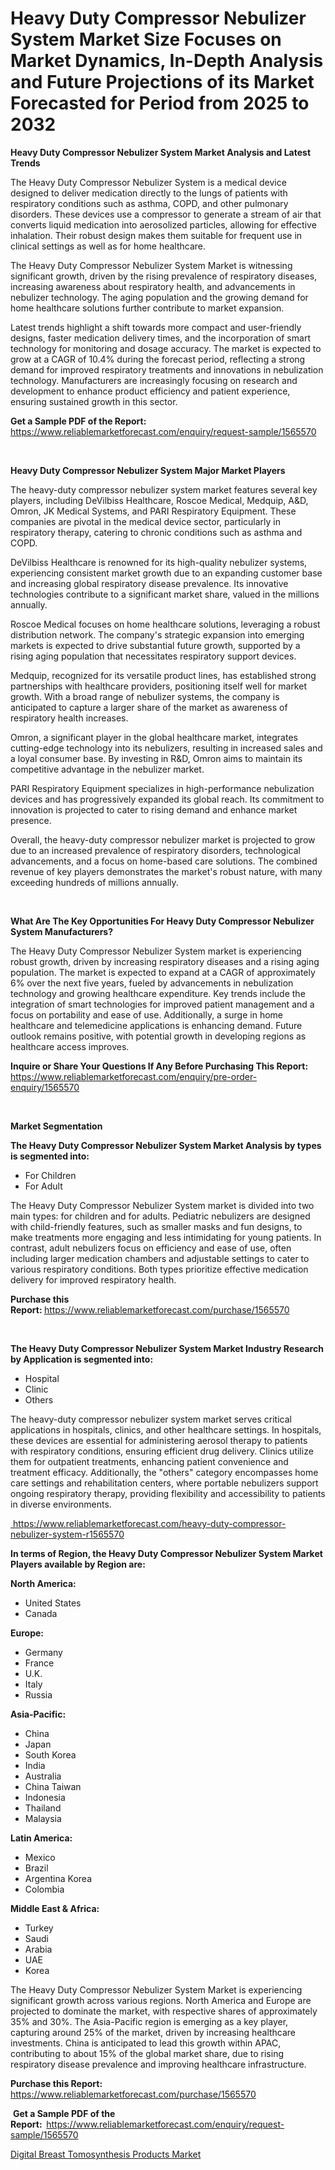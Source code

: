 <p><h1>Heavy Duty Compressor Nebulizer System Market Size Focuses on Market Dynamics, In-Depth Analysis and Future Projections of its Market Forecasted for Period from 2025 to 2032</h1></p><p><strong>Heavy Duty Compressor Nebulizer System Market Analysis and Latest Trends</strong></p>
<p><p>The Heavy Duty Compressor Nebulizer System is a medical device designed to deliver medication directly to the lungs of patients with respiratory conditions such as asthma, COPD, and other pulmonary disorders. These devices use a compressor to generate a stream of air that converts liquid medication into aerosolized particles, allowing for effective inhalation. Their robust design makes them suitable for frequent use in clinical settings as well as for home healthcare.</p><p>The Heavy Duty Compressor Nebulizer System Market is witnessing significant growth, driven by the rising prevalence of respiratory diseases, increasing awareness about respiratory health, and advancements in nebulizer technology. The aging population and the growing demand for home healthcare solutions further contribute to market expansion. </p><p>Latest trends highlight a shift towards more compact and user-friendly designs, faster medication delivery times, and the incorporation of smart technology for monitoring and dosage accuracy. The market is expected to grow at a CAGR of 10.4% during the forecast period, reflecting a strong demand for improved respiratory treatments and innovations in nebulization technology. Manufacturers are increasingly focusing on research and development to enhance product efficiency and patient experience, ensuring sustained growth in this sector.</p></p>
<p><strong>Get a Sample PDF of the Report:&nbsp;</strong> <a href="https://www.reliablemarketforecast.com/enquiry/request-sample/1565570?utm_campaign=2310&utm_medium=2&utm_source=Github&utm_content=ia&utm_term=03032025&utm_id=heavy-duty-compressor-nebulizer-system">https://www.reliablemarketforecast.com/enquiry/request-sample/1565570</a></p>
<p>&nbsp;</p>
<p><strong>Heavy Duty Compressor Nebulizer System Major Market Players</strong></p>
<p><p>The heavy-duty compressor nebulizer system market features several key players, including DeVilbiss Healthcare, Roscoe Medical, Medquip, A&D, Omron, JK Medical Systems, and PARI Respiratory Equipment. These companies are pivotal in the medical device sector, particularly in respiratory therapy, catering to chronic conditions such as asthma and COPD.</p><p>DeVilbiss Healthcare is renowned for its high-quality nebulizer systems, experiencing consistent market growth due to an expanding customer base and increasing global respiratory disease prevalence. Its innovative technologies contribute to a significant market share, valued in the millions annually.</p><p>Roscoe Medical focuses on home healthcare solutions, leveraging a robust distribution network. The company's strategic expansion into emerging markets is expected to drive substantial future growth, supported by a rising aging population that necessitates respiratory support devices.</p><p>Medquip, recognized for its versatile product lines, has established strong partnerships with healthcare providers, positioning itself well for market growth. With a broad range of nebulizer systems, the company is anticipated to capture a larger share of the market as awareness of respiratory health increases.</p><p>Omron, a significant player in the global healthcare market, integrates cutting-edge technology into its nebulizers, resulting in increased sales and a loyal consumer base. By investing in R&D, Omron aims to maintain its competitive advantage in the nebulizer market.</p><p>PARI Respiratory Equipment specializes in high-performance nebulization devices and has progressively expanded its global reach. Its commitment to innovation is projected to cater to rising demand and enhance market presence.</p><p>Overall, the heavy-duty compressor nebulizer market is projected to grow due to an increased prevalence of respiratory disorders, technological advancements, and a focus on home-based care solutions. The combined revenue of key players demonstrates the market's robust nature, with many exceeding hundreds of millions annually.</p></p>
<p>&nbsp;</p>
<p><strong>What Are The Key Opportunities For Heavy Duty Compressor Nebulizer System Manufacturers?</strong></p>
<p><p>The Heavy Duty Compressor Nebulizer System market is experiencing robust growth, driven by increasing respiratory diseases and a rising aging population. The market is expected to expand at a CAGR of approximately 6% over the next five years, fueled by advancements in nebulization technology and growing healthcare expenditure. Key trends include the integration of smart technologies for improved patient management and a focus on portability and ease of use. Additionally, a surge in home healthcare and telemedicine applications is enhancing demand. Future outlook remains positive, with potential growth in developing regions as healthcare access improves.</p></p>
<p><strong>Inquire or Share Your Questions If Any Before Purchasing This Report:</strong> <a href="https://www.reliablemarketforecast.com/enquiry/pre-order-enquiry/1565570?utm_campaign=2310&utm_medium=2&utm_source=Github&utm_content=ia&utm_term=03032025&utm_id=heavy-duty-compressor-nebulizer-system">https://www.reliablemarketforecast.com/enquiry/pre-order-enquiry/1565570</a></p>
<p>&nbsp;</p>
<p><strong>Market Segmentation</strong></p>
<p><strong>The Heavy Duty Compressor Nebulizer System Market Analysis by types is segmented into:</strong></p>
<p><ul><li>For Children</li><li>For Adult</li></ul></p>
<p><p>The Heavy Duty Compressor Nebulizer System market is divided into two main types: for children and for adults. Pediatric nebulizers are designed with child-friendly features, such as smaller masks and fun designs, to make treatments more engaging and less intimidating for young patients. In contrast, adult nebulizers focus on efficiency and ease of use, often including larger medication chambers and adjustable settings to cater to various respiratory conditions. Both types prioritize effective medication delivery for improved respiratory health.</p></p>
<p><strong>Purchase this Report:&nbsp;</strong><a href="https://www.reliablemarketforecast.com/purchase/1565570?utm_campaign=2310&utm_medium=2&utm_source=Github&utm_content=ia&utm_term=03032025&utm_id=heavy-duty-compressor-nebulizer-system">https://www.reliablemarketforecast.com/purchase/1565570</a></p>
<p>&nbsp;</p>
<p><strong>The Heavy Duty Compressor Nebulizer System Market Industry Research by Application is segmented into:</strong></p>
<p><ul><li>Hospital</li><li>Clinic</li><li>Others</li></ul></p>
<p><p>The heavy-duty compressor nebulizer system market serves critical applications in hospitals, clinics, and other healthcare settings. In hospitals, these devices are essential for administering aerosol therapy to patients with respiratory conditions, ensuring efficient drug delivery. Clinics utilize them for outpatient treatments, enhancing patient convenience and treatment efficacy. Additionally, the "others" category encompasses home care settings and rehabilitation centers, where portable nebulizers support ongoing respiratory therapy, providing flexibility and accessibility to patients in diverse environments.</p></p>
<p><a href="https://www.reliablemarketforecast.com/heavy-duty-compressor-nebulizer-system-r1565570?utm_campaign=2310&utm_medium=2&utm_source=Github&utm_content=ia&utm_term=03032025&utm_id=heavy-duty-compressor-nebulizer-system">&nbsp;https://www.reliablemarketforecast.com/heavy-duty-compressor-nebulizer-system-r1565570</a></p>
<p><strong>In terms of Region, the Heavy Duty Compressor Nebulizer System Market Players available by Region are:</strong></p>
<p>
    <p> <strong> North America: </strong>
        <ul>
            <li>United States</li>
            <li>Canada</li>
        </ul>
        </p> 
    <p> <strong> Europe: </strong>
        <ul>
            <li>Germany</li>
            <li>France</li>
            <li>U.K.</li>
            <li>Italy</li>
            <li>Russia</li>
        </ul>
        </p> 
    <p> <strong> Asia-Pacific: </strong>
        <ul>
            <li>China</li>
            <li>Japan</li>
            <li>South Korea</li>
            <li>India</li>
            <li>Australia</li>
            <li>China Taiwan</li>
            <li>Indonesia</li>
            <li>Thailand</li>
            <li>Malaysia</li>
        </ul>
        </p> 
    <p> <strong> Latin America: </strong>
        <ul>
            <li>Mexico</li>
            <li>Brazil</li>
            <li>Argentina Korea</li>
            <li>Colombia</li>
        </ul>
        </p> 
    <p> <strong> Middle East & Africa: </strong>
        <ul>
            <li>Turkey</li>
            <li>Saudi</li>
            <li>Arabia</li>
            <li>UAE</li>
            <li>Korea</li>
        </ul>
    </p>
    </p>
<p><p>The Heavy Duty Compressor Nebulizer System Market is experiencing significant growth across various regions. North America and Europe are projected to dominate the market, with respective shares of approximately 35% and 30%. The Asia-Pacific region is emerging as a key player, capturing around 25% of the market, driven by increasing healthcare investments. China is anticipated to lead this growth within APAC, contributing to about 15% of the global market share, due to rising respiratory disease prevalence and improving healthcare infrastructure.</p></p>
<p><strong>Purchase this Report: </strong><a href="https://www.reliablemarketforecast.com/purchase/1565570?utm_campaign=2310&utm_medium=2&utm_source=Github&utm_content=ia&utm_term=03032025&utm_id=heavy-duty-compressor-nebulizer-system">https://www.reliablemarketforecast.com/purchase/1565570</a></p>
<p>&nbsp;<strong>Get a Sample PDF of the Report:&nbsp;&nbsp;</strong><a href="https://www.reliablemarketforecast.com/enquiry/request-sample/1565570?utm_campaign=2310&utm_medium=2&utm_source=Github&utm_content=ia&utm_term=03032025&utm_id=heavy-duty-compressor-nebulizer-system">https://www.reliablemarketforecast.com/enquiry/request-sample/1565570</a></p>
<p><strong></strong></p>
<p><p><a href="https://github.com/jhamygunler/Market-Research-Report-List-1/blob/main/digital-breast-tomosynthesis-products-market.md?utm_campaign=2310&utm_medium=2&utm_source=Github&utm_content=ia&utm_term=03032025&utm_id=heavy-duty-compressor-nebulizer-system">Digital Breast Tomosynthesis Products Market</a></p></p>
